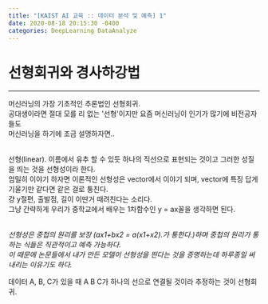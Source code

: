 ```yaml
---
title: "[KAIST AI 교육 :: 데이터 분석 및 예측] 1"
date: 2020-08-18 20:15:30 -0400
categories: DeepLearning DataAnalyze
---
```

# 선형회귀와 경사하강법

<hr/>
<p>
머신러닝의 가장 기초적인 추론법인 선형회귀.<br/>
공대생이라면 절대 모를 리 없는 '선형'이지만 요즘 머신러닝이 인기가 많기에 비전공자들도 <br/>
머신러닝을 하기에 조금 설명하자면..<br/><br/>

선형(linear). 이름에서 유추 할 수 있듯 하나의 직선으로 표현되는 것이고 그러한 성질을 띄는 것을 선형성이라 한다.<br/>
엄밀히 이야기 하자면 이론적인 선형성은 vector에서 이야기 되며, vector에 특징 답게 기울기만 같다면 같은 걸로 퉁친다.<br/>
걍 y절편, 출발점, 길이 이딴거 때려친다는 소리다.<br/>
그냥 간략하게 우리가 중학교에서 배우는 1차함수인 y = ax꼴을 생각하면 된다.<br/><br/>

<i>선형성은 중첩의 원리를 보장 (ax1+bx2 = a(x1+x2).가 통한다.)하며 중첩의 원리가 통하는 식들은 직관적이고 예측 가능하다.<br/>
이 때문에 논문들에서 내가 만든 모델이 선형성을 띈다는 것을 증명하는데 하루종일 써내리는 이유기도 하다.</i><br/>

데이터 A, B, C가 있을 때 A B C가 하나의 선으로 연결될 것이라 추정하는 것이 선형회귀.

</p>